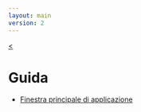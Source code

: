 ```yaml
---
layout: main
version: 2
---
```

[<](/wiki/it)

# Guida

* [Finestra principale di applicazione](/wiki/manual/main-app/it)
